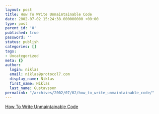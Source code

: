 ```yaml
---
layout: post
title: How To Write Unmaintainable Code
date: 2002-07-02 15:24:38.000000000 +00:00
type: post
parent_id: '0'
published: true
password: ''
status: publish
categories: []
tags:
- Uncategorized
meta: {}
author:
  login: niklas
  email: niklas@protocol7.com
  display_name: Niklas
  first_name: Niklas
  last_name: Gustavsson
permalink: "/archives/2002/07/02/how_to_write_unmaintainable_code/"
---
```

[How To Write Unmaintainable Code](http://mindprod.com/unmain.html)

